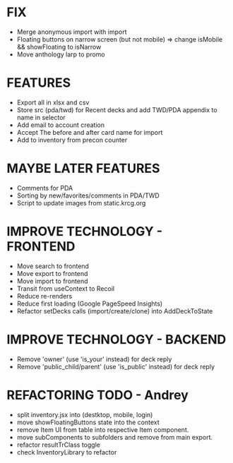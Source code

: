 # FIX
- Merge anonymous import with import
- Floating buttons on narrow screen (but not mobile) => change isMobile && showFloating to isNarrow
- Move anthology larp to promo

# FEATURES
- Export all in xlsx and csv
- Store src (pda/twd) for Recent decks and add TWD/PDA appendix to name in selector
- Add email to account creation
- Accept The before and after card name for import
- Add to inventory from precon counter

# MAYBE LATER FEATURES
- Comments for PDA
- Sorting by new/favorites/comments in PDA/TWD
- Script to update images from static.krcg.org

# IMPROVE TECHNOLOGY - FRONTEND
- Move search to frontend
- Move export to frontend
- Move import to frontend
- Transit from useContext to Recoil
- Reduce re-renders
- Reduce first loading (Google PageSpeed Insights)
- Refactor setDecks calls (import/create/clone) into AddDeckToState

# IMPROVE TECHNOLOGY - BACKEND
- Remove 'owner' (use 'is_your' instead) for deck reply
- Remove 'public_child/parent' (use 'is_public' instead) for deck reply

# REFACTORING TODO - Andrey
- split inventory.jsx into (destktop, mobile, login)
- move showFloatingButtons state into the context
- remove Item UI from table into respective Item component.
- move subComponents to subfolders and remove from main export.
- refactor resultTrClass toggle
- check InventoryLibrary to refactor
